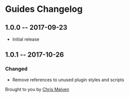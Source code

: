 # Guides Changelog

## 1.0.0 -- 2017-09-23

* Initial release

## 1.0.1 -- 2017-10-26
### Changed
- Remove references to unused plugin styles and scripts

Brought to you by [Chris Malven](http://malven.co)
